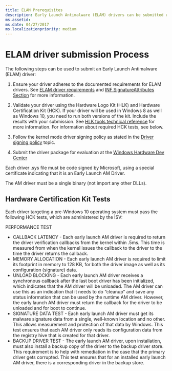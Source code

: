 ```yaml
---
title: ELAM Prerequisites
description: Early Launch Antimalware (ELAM) drivers can be submitted using the listed steps to ensure validation and adherence to documented requirements
ms.assetid:
ms.date: 04/27/2017
ms.localizationpriority: medium
---
```

# ELAM driver submission Process

The following steps can be used to submit an Early Launch Antimalware (ELAM) driver:

1. Ensure your driver adheres to the documented requirements for ELAM drivers.  See [ELAM driver requirements](elam-driver-requirements.md) and [INF SignatureAttributes Section](inf-signatureattributes-section.md) for more information.

2. Validate your driver using the Hardware Logo Kit (HLK) and Hardware Certification Kit (HCK). If your driver will be used in Windows 8 as well as Windows 10, you need to run both versions of the kit. Include the results with your submission. See [HLK tools technical reference](https://msdn.microsoft.com/library/windows/hardware/dn939924) for more information. For information about required HCK tests, see below.

3. Follow the kernel mode driver signing policy as stated in the [Driver signing policy](https://docs.microsoft.com/windows-hardware/drivers/install/kernel-mode-code-signing-policy--windows-vista-and-later-) topic.

4. Submit the driver package for evaluation at the [Windows Hardware Dev Center](https://developer.microsoft.com/windows)

Each driver .sys file must be code signed by Microsoft, using a special certificate indicating that it is an Early Launch AM Driver.

The AM driver must be a single binary (not import any other DLLs).

## Hardware Certification Kit Tests


Each driver targeting a pre-Windows 10 operating system must pass the following HCK tests, which are administered by the ISV:

PERFORMANCE TEST
-   CALLBACK LATENCY - Each early launch AM driver is required to return the driver verification callbacks from the kernel within .5ms. This time is measured from when the kernel issues the callback to the driver to the time the driver returns the callback.
-   MEMORY ALLOCATION - Each early launch AM driver is required to limit its footprint in memory to 128 KB, for both the driver image as well as its configuration (signature) data.
-   UNLOAD BLOCKING - Each early launch AM driver receives a synchronous callback after the last boot driver has been initialized, which indicates that the AM driver will be unloaded. The AM driver can use this as an indication that it needs to do “cleanup” and save any status information that can be used by the runtime AM driver. However, the early launch AM driver must return the callback for the driver to be unloaded and for boot to continue.
-   SIGNATURE DATA TEST - Each early launch AM driver must get its malware signature data from a single, well-known location and no other. This allows measurement and protection of that data by Windows. This test ensures that each AM driver only reads its configuration data from the registry hive that is created for that driver.
-   BACKUP DRIVER TEST - The early launch AM driver, upon installation, must also install a backup copy of the driver to the backup driver store. This requirement is to help with remediation in the case that the primary driver gets corrupted. This test ensures that for an installed early launch AM driver, there is a corresponding driver in the backup store.
